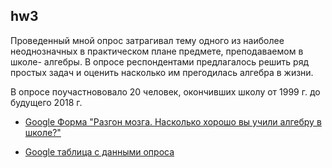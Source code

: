 ## hw3

Проведенный мной опрос затрагивал тему одного из наиболее неоднозначных в практическом плане предмете, преподаваемом в школе- алгебры. В опросе респондентами предлагалось решить ряд простых задач и оценить насколько им прегодилась алгебра в жизни.

В опросе поучастнововало 20 человек, окончивших школу от 1999 г. до будущего 2018 г. 

* [Google Форма "Разгон мозга. Насколько хорошо вы учили алгебру в школе?"](https://goo.gl/forms/3SIshvRS30SK1lfY2 "Google Form")

* [Google таблица с данными опроса](https://docs.google.com/spreadsheets/d/1xjHAudlEfdnROkPelSDQqd7u8RKeDknIgl_CJ4OWBNk/edit#gid=1894547572&fvid=2105015429 "Google Spreadsheet")
